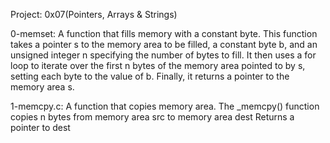 Project: 0x07(Pointers, Arrays & Strings)

0-memset: A function that fills memory with a constant byte.
This function takes a pointer s to the memory area to be filled, 
a constant byte b, and an unsigned integer n specifying the number of bytes to fill.
It then uses a for loop to iterate over the first n bytes of the memory area pointed to by s,
setting each byte to the value of b. Finally, it returns a pointer to the memory area s.

1-memcpy.c: A function that copies memory area.
The _memcpy() function copies n bytes from memory area src to memory area dest
Returns a pointer to dest
